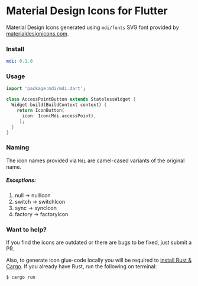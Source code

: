 # Material Design Icons for Flutter

Material Design Icons generated using `mdi/fonts` SVG font provided by
[materialdesignicons.com](https://materialdesignicons.com).

### Install

```yaml
mdi: 0.1.0
```

### Usage

```dart
import 'package:mdi/mdi.dart';

class AccessPointButton extends StatelessWidget {
  Widget build(BuildContext context) {
    return IconButton(
      icon: Icon(Mdi.accessPoint),
     );
  }
}
```

### Naming

The icon names provided via `Mdi` are camel-cased variants of the original name.

##### Exceptions:

1. null -> nullIcon
2. switch -> switchIcon
3. sync -> syncIcon
4. factory -> factoryIcon

### Want to help?

If you find the icons are outdated or there are bugs to be fixed, just submit a PR.

Also, to generate icon glue-code locally you will be required to
[install Rust & Cargo](https://www.rust-lang.org/tools/install).
If you already have Rust, run the following on terminal:

```
$ cargo run
```
